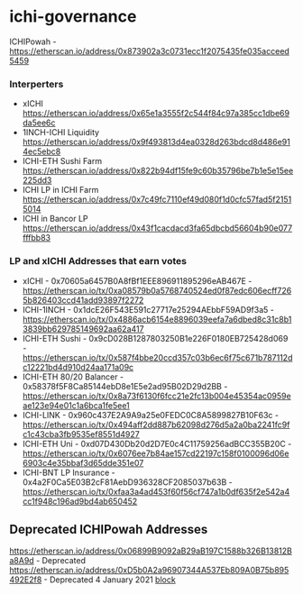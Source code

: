 # ichi-governance

ICHIPowah - https://etherscan.io/address/0x873902a3c0731ecc1f2075435fe035acceed5459

### Interperters
- xICHI https://etherscan.io/address/0x65e1a3555f2c544f84c97a385cc1dbe69da5ee6c
- 1INCH-ICHI Liquidity  https://etherscan.io/address/0x9f493813d4ea0328d263bdcd8d486e914ec5ebc8
- ICHI-ETH Sushi Farm https://etherscan.io/address/0x822b94df15fe9c60b35796be7b1e5e15ee225dd3
- ICHI LP in ICHI Farm https://etherscan.io/address/0x7c49fc7110ef49d080f1d0cfc57fad5f21515014
- ICHI in Bancor LP https://etherscan.io/address/0x43f1cacdacd3fa65dbcbd56604b90e077fffbb83

### LP and xICHI Addresses that earn votes

- xICHI - 0x70605a6457B0A8fBf1EEE896911895296eAB467E - https://etherscan.io/tx/0xa08579b0a5768740524ed0f87edc606ecff7265b826403ccd41add93897f2272
- ICHI-1INCH - 0x1dcE26F543E591c27717e25294AEbbF59AD9f3a5 - https://etherscan.io/tx/0x4886acb6154e8896039eefa7a6dbed8c31c8b13839bb629785149692aa62a417
- ICHI-ETH Sushi - 0x9cD028B1287803250B1e226F0180EB725428d069 - https://etherscan.io/tx/0x587f4bbe20ccd357c03b6ec6f75c671b787112dc12221bd4d910d24aa171a09c
- ICHI-ETH 80/20 Balancer - 0x58378f5F8Ca85144ebD8e1E5e2ad95B02D29d2BB - https://etherscan.io/tx/0x8a73f6130f6fcc21e2fc13b004e45354ac0959eae123e94e01c1a6bca1fe5ee1
- ICHI-LINK - 0x960c437E2A9A9a25e0FEDC0C8A5899827B10F63c - https://etherscan.io/tx/0x494aff2dd887b62098d276d5a2a0ba2241fc9fc1c43cba3fb9535ef8551d4927
- ICHI-ETH Uni - 0xd07D430Db20d2D7E0c4C11759256adBCC355B20C - https://etherscan.io/tx/0x6076ee7b84ae157cd22197c158f0100096d06e6903c4e35bbaf3d65dde351e07
- ICHI-BNT LP Insurance - 0x4a2F0Ca5E03B2cF81AebD936328CF2085037b63B - https://etherscan.io/tx/0xfaa3a4ad453f60f56cf747a1b0df635f2e542a4cc1f948c196ad9bd4ab650452


## Deprecated ICHIPowah Addresses

https://etherscan.io/address/0x06899B9092aB29aB197C1588b326B13812Ba8A9d - Deprecated 
https://etherscan.io/address/0xD5b0A2a96907344A537Eb809A0B75b895492E2f8 - Deprecated 4 January 2021 [block](https://etherscan.io/block/11590591)

